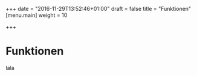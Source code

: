 +++
date = "2016-11-29T13:52:46+01:00"
draft = false
title = "Funktionen"
[menu.main]
    weight = 10

+++

Funktionen
==========

lala
